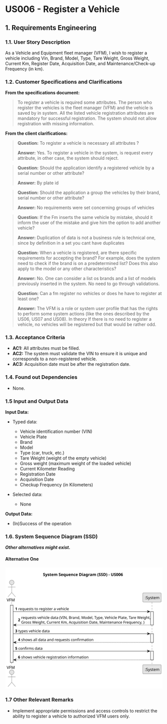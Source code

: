 # US006 - Register a Vehicle


## 1. Requirements Engineering

### 1.1. User Story Description

As a Vehicle and Equipment fleet manager (VFM), I wish to register a vehicle including Vin, Brand, Model, Type, Tare Weight, Gross Weight, Current Km, Register Date, Acquisition Date, and Maintenance/Check-up Frequency (in km).

### 1.2. Customer Specifications and Clarifications 

**From the specifications document:**

>  To register a vehicle is required some attributes. The person who register the vehicles is the fleet manager (VFM) and the vehicle is saved by in system. 
>  All the listed vehicle registration attributes are mandatory for successful registration. The system should not allow registration with missing information.
 
**From the client clarifications:**

> **Question:** To register a vehicle is necessary all attributes ?
> 
> **Answer:** Yes. To register a vehicle in the system, is request every attribute, in other case, the system should reject.

> **Question:** Should the application identify a registered vehicle by a serial number or other attribute?
>
> **Answer:** By plate id

> **Question:** Should the application a group the vehicles by their brand, serial number or other attribute?
>
> **Answer:** No requirements were set concerning groups of vehicles

> **Question:** If the Fm inserts the same vehicle by mistake, should it inform the user of the mistake and give him the option to add another vehicle?
>
> **Answer:** Duplication of data is not a business rule is technical one, since by definition in a set you cant have duplicates

> **Question:** When a vehicle is registered, are there specific requirements for accepting the brand? For example, does the system need to check if the brand is on a predetermined list? Does this also apply to the model or any other characteristics?
>
> **Answer:** No. One can consider a list os brands and a list of models previously inserted in the system. No need to go through validations.

> **Question:** Can a fm register no vehicles or does he have to register at least one?
> 
> **Answer:** The VFM is a role or system user profile that has the rights to perform some system actions (like the ones described by the US06, US07 and US08). In theory If there is no need to register a vehicle, no vehicles will be registered but that would be rather odd.



### 1.3. Acceptance Criteria

* **AC1:** All attributes must be filled.
* **AC2:** The system must validate the VIN to ensure it is unique and corresponds to a non-registered vehicle.
* **AC3:** Acquisition date must be after the registration date.

### 1.4. Found out Dependencies

* None.

### 1.5 Input and Output Data

**Input Data:**

* Typed data:
    * Vehicle identification number (VIN)
    * Vehicle Plate
    * Brand
    * Model
    * Type (car, truck, etc.)
    * Tare Weight (weight of the empty vehicle)
    * Gross weight (maximum weight of the loaded vehicle)
    * Current Kilometer Reading
    * Registration Date
    * Acquisition Date
    * Checkup Frequency (in Kilometers)
	
* Selected data:
    * None

**Output Data:**

* (In)Success of the operation

### 1.6. System Sequence Diagram (SSD)

**_Other alternatives might exist._**

#### Alternative One

![System Sequence Diagram - Alternative One](svg/us006-system-sequence-diagram-alternative-one.svg)

### 1.7 Other Relevant Remarks

* Implement appropriate permissions and access controls to restrict the ability to register a vehicle to authorized VFM users only.